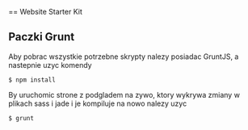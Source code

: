 == Website Starter Kit

## Paczki Grunt
Aby pobrac wszystkie potrzebne skrypty nalezy posiadac GruntJS, a nastepnie uzyc komendy
  ```
  $ npm install
  ```

By uruchomic strone z podgladem na zywo, ktory wykrywa zmiany w plikach sass i jade i je kompiluje na nowo nalezy uzyc
  ```
  $ grunt
  ```
